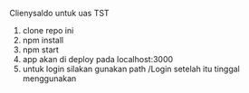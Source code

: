 Clienysaldo untuk uas TST
1. clone repo ini
2. npm install
3. npm start
4. app akan di deploy pada localhost:3000
5. untuk login silakan gunakan path /Login setelah itu tinggal menggunakan